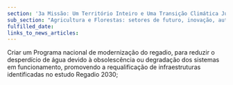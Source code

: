 ```yaml
---
section: '3a Missão: Um Território Inteiro e Uma Transição Climática Justa'
sub_section: "Agricultura e Florestas: setores de futuro, inovação, autonomia e investimento"
fulfilled_date:
links_to_news_articles:
---
```


Criar um Programa nacional de modernização do regadio, para reduzir o desperdício de água devido à obsolescência ou degradação dos sistemas em funcionamento, promovendo a requalificação de infraestruturas identificadas no estudo Regadio 2030;